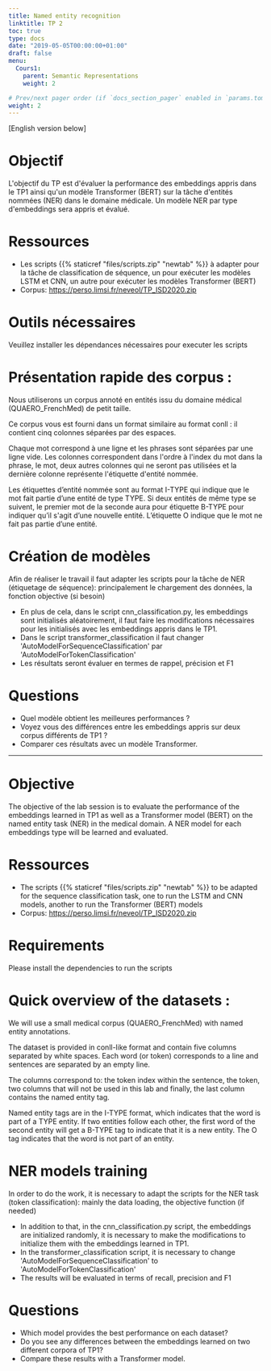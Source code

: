 ```yaml
---
title: Named entity recognition
linktitle: TP 2
toc: true
type: docs
date: "2019-05-05T00:00:00+01:00"
draft: false
menu:
  Cours1:
    parent: Semantic Representations
    weight: 2

# Prev/next pager order (if `docs_section_pager` enabled in `params.toml`)
weight: 2
---
```

[English version below]

# Objectif


L'objectif du TP est d'évaluer la performance des embeddings appris dans le TP1 ainsi qu'un modèle Transformer (BERT) sur la tâche d'entités nommées (NER) dans le domaine médicale. 
Un modèle NER par type d'embeddings sera appris et évalué.

  

# Ressources

- Les scripts {{% staticref "files/scripts.zip" "newtab" %}} à adapter pour la tâche de classification de séquence, un pour exécuter les modèles LSTM et CNN, un autre pour exécuter les modèles Transformer (BERT) 
- Corpus: https://perso.limsi.fr/neveol/TP_ISD2020.zip

# Outils nécessaires

Veuillez installer les dépendances nécessaires pour executer les scripts



# Présentation rapide des corpus : 
Nous utiliserons un corpus annoté en entités issu du domaine médical (QUAERO_FrenchMed) de petit taille.

Ce corpus vous est fourni dans un format similaire au format conll : il contient cinq colonnes séparées par des espaces. 

Chaque mot correspond à une ligne et les phrases sont séparées par une ligne vide. 
Les colonnes correspondent dans l'ordre à l'index du mot dans la phrase, le mot, deux autres colonnes qui ne seront pas utilisées et la dernière colonne représente l'étiquette d'entité nommée.

Les étiquettes d’entité nommée sont au format I-TYPE qui indique que le mot fait partie d’une entité de type TYPE. 
Si deux entités de même type se suivent, le premier mot de la seconde aura pour étiquette B-TYPE pour indiquer qu’il s'agit d’une nouvelle entité. 
L’étiquette O indique que le mot ne fait pas partie d’une entité.

# Création de modèles
Afin de réaliser le travail il faut adapter les scripts pour la tâche de NER (étiquetage de séquence): principalement le chargement des données, la fonction objective (si besoin)
- En plus de cela, dans le script cnn_classification.py, les embeddings sont initialisés aléatoirement, il faut faire les modifications nécessaires pour les initialisés avec les embeddings appris dans le TP1.
- Dans le script transformer_classification il faut changer 'AutoModelForSequenceClassification'  par 'AutoModelForTokenClassification' 
- Les résultats seront évaluer en termes de rappel, précision et F1

# Questions
- Quel modèle obtient les meilleures performances ?  
- Voyez vous des différences entre les embeddings appris sur deux corpus différents de TP1 ? 
- Comparer ces résultats avec un modèle Transformer.


 
------------------

# Objective

The objective of the lab session is to evaluate the performance of the embeddings learned in TP1 as well as a Transformer model (BERT) on the named entity task (NER) in the medical domain.
A NER model for each embeddings type will be learned and evaluated.



# Ressources

- The scripts {{% staticref "files/scripts.zip" "newtab" %}} to be adapted for the sequence classification task, one to run the LSTM and CNN models, another to run the Transformer (BERT) models
- Corpus: https://perso.limsi.fr/neveol/TP_ISD2020.zip

# Requirements 

Please install the dependencies to run the scripts



# Quick overview of the datasets : 
We will use a small medical corpus (QUAERO_FrenchMed) with named entity annotations. 

The dataset is provided in conll-like format and contain five columns separated by white spaces. Each word (or token) corresponds to a line and sentences are separated by an empty line. 

The columns correspond to: the token index within the sentence, the token, two columns that will not be used in this lab and finally, the last column contains the named entity tag.

Named entity tags are in the I-TYPE format, which indicates that the word is part of a TYPE entity. If two entities follow each other, the first word of the second entity will get a B-TYPE tag to indicate that it is a new entity. The O tag indicates that the word is not part of an entity.

# NER models training

In order to do the work, it is necessary to adapt the scripts for the NER task (token classification): mainly the data loading, the objective function (if needed)
- In addition to that, in the cnn_classification.py script, the embeddings are initialized randomly, it is necessary to make the modifications to initialize them with the embeddings learned in TP1.
- In the transformer_classification script, it is necessary to change 'AutoModelForSequenceClassification' to 'AutoModelForTokenClassification'
- The results will be evaluated in terms of recall, precision and F1

# Questions 
 
- Which model provides the best performance on each dataset?  
- Do you see any differences between the embeddings learned on two different corpora of TP1?
- Compare these results with a Transformer model.